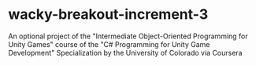 # wacky-breakout-increment-3
An optional project of the "Intermediate Object-Oriented Programming for Unity Games" course of the "C# Programming for Unity Game Development" Specialization by the University of Colorado via Coursera
